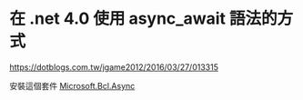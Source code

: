 # 在 .net 4.0 使用 async_await 語法的方式

https://dotblogs.com.tw/jgame2012/2016/03/27/013315

安裝這個套件 [Microsoft.Bcl.Async](https://www.nuget.org/packages/Microsoft.Bcl.Async/)
